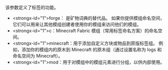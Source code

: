 该参数定义了标签的功能。

* <strongx-id="1">forge：</strong> 是矿物词典的替代品。 如果你提供模组命名空间，它们可以用来让其他模组创建者使用你的模组来访问他们的模组。
* <strongx-id="1">c</strong>：Minecraft Fabric 模组（常用标签命名方案）的命名空间。
* <strongx-id="1">minecraft：</strong>用于添加自定义方块或物品到原版标签组。 例如，添加你的模组内的原木到 Minecraft 的原木组（通过设置名称为 logs 和命名空间为 Minecraft）。
* <strongx-id="1">mod：</strong>用于对模组中的模组元素进行分组，以供内部使用。
